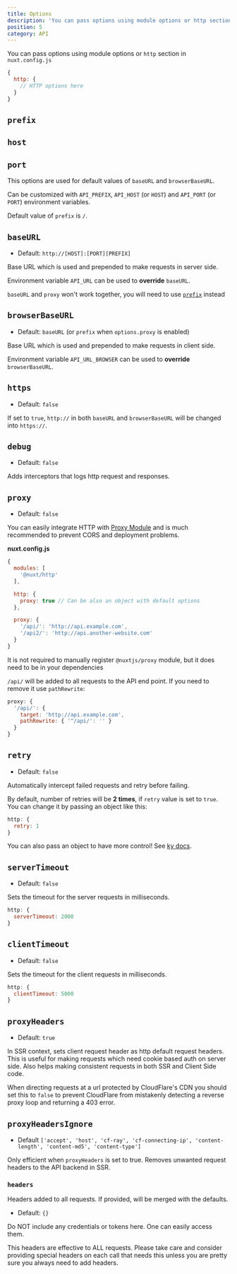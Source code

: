 ```yaml
---
title: Options
description: 'You can pass options using module options or http section in nuxt.config.js'
position: 5
category: API
---
```


You can pass options using module options or `http` section in `nuxt.config.js`

```js
{
  http: {
    // HTTP options here
  }
}
```

## `prefix`
## `host`
## `port`

This options are used for default values of `baseURL` and `browserBaseURL`.

Can be customized with `API_PREFIX`, `API_HOST` (or `HOST`) and `API_PORT` (or `PORT`) environment variables.

Default value of `prefix` is `/`.

## `baseURL`

* Default: `http://[HOST]:[PORT][PREFIX]`

Base URL which is used and prepended to make requests in server side.

Environment variable `API_URL` can be used to **override** `baseURL`.

<alert type="tip">

`baseURL` and `proxy` won't work together, you will need to use [`prefix`](/api/#prefix) instead

</alert>

## `browserBaseURL`

* Default: `baseURL` (or `prefix` when `options.proxy` is enabled)

Base URL which is used and prepended to make requests in client side.

Environment variable `API_URL_BROWSER` can be used to **override** `browserBaseURL`.

## `https`

* Default: `false`

If set to `true`, `http://` in both `baseURL` and `browserBaseURL` will be changed into `https://`.

## `debug`

* Default: `false`

Adds interceptors that logs http request and responses.

## `proxy`

* Default: `false`

You can easily integrate HTTP with [Proxy Module](https://github.com/nuxt-community/proxy-module) and is much recommended to prevent CORS and deployment problems.

**nuxt.config.js**

```js
{
  modules: [
    '@nuxt/http'
  ],

  http: {
    proxy: true // Can be also an object with default options
  },

  proxy: {
    '/api/': 'http://api.example.com',
    '/api2/': 'http://api.another-website.com'
  }
}
```

<alert type="tip">

It is not required to manually register `@nuxtjs/proxy` module, but it does need to be in your dependencies

</alert>

<alert type="tip">

`/api/` will be added to all requests to the API end point. If you need to remove it use `pathRewrite`:

```js
proxy: {
  '/api/': {
    target: 'http://api.example.com',
    pathRewrite: { '^/api/': '' }
  }
}
```

</alert>

## `retry`

* Default: `false`

Automatically intercept failed requests and retry before failing.

By default, number of retries will be **2 times**, if `retry` value is set to `true`. You can change it by passing an object like this:

```js
http: {
  retry: 1
}
```

You can also pass an object to have more control! See [ky docs](https://github.com/sindresorhus/ky#retry).

## `serverTimeout`

* Default: `false`

Sets the timeout for the server requests in milliseconds.

```js
http: {
  serverTimeout: 2000
}
```

## `clientTimeout`

* Default: `false`

Sets the timeout for the client requests in milliseconds.

```js
http: {
  clientTimeout: 5000
}
```

## `proxyHeaders`

* Default: `true`

In SSR context, sets client request header as http default request headers.
This is useful for making requests which need cookie based auth on server side.
Also helps making consistent requests in both SSR and Client Side code.

<alert type="tip">

When directing requests at a url protected by CloudFlare's CDN you should set this to `false` to prevent CloudFlare from mistakenly detecting a reverse proxy loop and returning a 403 error.

</alert>

## `proxyHeadersIgnore`

* Default `['accept', 'host', 'cf-ray', 'cf-connecting-ip', 'content-length', 'content-md5', 'content-type']`

Only efficient when `proxyHeaders` is set to true. Removes unwanted request headers to the API backend in SSR.

### `headers`

Headers added to all requests. If provided, will be merged with the defaults.

* Default: `{}`

<alert type="tip">

Do NOT include any credentials or tokens here. One can easily access them.

</alert>

<alert type="tip">

This headers are effective to ALL requests. Please take care and consider providing special headers on each call that needs this unless you are pretty sure you always need to add headers.

</alert>
